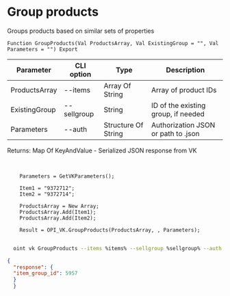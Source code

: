 ﻿---
sidebar_position: 7
---

# Group products
 Groups products based on similar sets of properties



`Function GroupProducts(Val ProductsArray, Val ExistingGroup = "", Val Parameters = "") Export`

  | Parameter | CLI option | Type | Description |
  |-|-|-|-|
  | ProductsArray | --items | Array Of String | Array of product IDs |
  | ExistingGroup | --sellgroup | String | ID of the existing group, if needed |
  | Parameters | --auth | Structure Of String | Authorization JSON or path to .json |

  
  Returns:  Map Of KeyAndValue - Serialized JSON response from VK

<br/>




```bsl title="Code example"
    Parameters = GetVKParameters();

    Item1 = "9372712";
    Item2 = "9372714";

    ProductsArray = New Array;
    ProductsArray.Add(Item1);
    ProductsArray.Add(Item2);

    Result = OPI_VK.GroupProducts(ProductsArray, , Parameters);
```



```sh title="CLI command example"
    
  oint vk GroupProducts --items %items% --sellgroup %sellgroup% --auth "GetVKParameters()"

```

```json title="Result"
{
  "response": {
  "item_group_id": 5957
  }
  }
```
